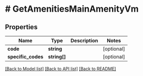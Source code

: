 # # GetAmenitiesMainAmenityVm

## Properties

Name | Type | Description | Notes
------------ | ------------- | ------------- | -------------
**code** | **string** |  | [optional] 
**specific_codes** | **string[]** |  | [optional] 

[[Back to Model list]](../../README.md#documentation-for-models) [[Back to API list]](../../README.md#documentation-for-api-endpoints) [[Back to README]](../../README.md)



